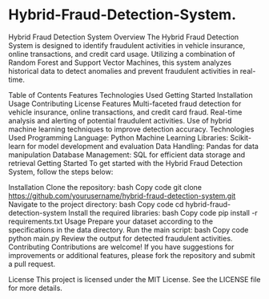 # Hybrid-Fraud-Detection-System.
Hybrid Fraud Detection System
Overview
The Hybrid Fraud Detection System is designed to identify fraudulent activities in vehicle insurance, online transactions, and credit card usage. Utilizing a combination of Random Forest and Support Vector Machines, this system analyzes historical data to detect anomalies and prevent fraudulent activities in real-time.

Table of Contents
Features
Technologies Used
Getting Started
Installation
Usage
Contributing
License
Features
Multi-faceted fraud detection for vehicle insurance, online transactions, and credit card fraud.
Real-time analysis and alerting of potential fraudulent activities.
Use of hybrid machine learning techniques to improve detection accuracy.
Technologies Used
Programming Language: Python
Machine Learning Libraries:
Scikit-learn for model development and evaluation
Data Handling:
Pandas for data manipulation
Database Management:
SQL for efficient data storage and retrieval
Getting Started
To get started with the Hybrid Fraud Detection System, follow the steps below:

Installation
Clone the repository:
bash
Copy code
git clone https://github.com/yourusername/hybrid-fraud-detection-system.git
Navigate to the project directory:
bash
Copy code
cd hybrid-fraud-detection-system
Install the required libraries:
bash
Copy code
pip install -r requirements.txt
Usage
Prepare your dataset according to the specifications in the data directory.
Run the main script:
bash
Copy code
python main.py
Review the output for detected fraudulent activities.
Contributing
Contributions are welcome! If you have suggestions for improvements or additional features, please fork the repository and submit a pull request.

License
This project is licensed under the MIT License. See the LICENSE file for more details.

